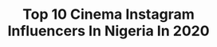 ---
title: Top 10 Cinema Instagram Influencers In Nigeria In 2020
description: >-
  Find top cinema Instagram influencers in Nigeria in 2020. Most popular hashtags: #wedding #love #cinematography #nigeria.
platform: Instagram
profiles:
  - username: "iam_frush"
    fullname: >-
      Victor Giwa
    location: "Nigeria"
    followers: 36214
    engagement: 1600
    commentsToLikes: 0.082529
    id: ck134n413x83c0i19cglq9fjl
    verified: false
    hashtags: "#dudukechallenge, #doctorslaypapisshow, #burnaboy, #davido"
  - username: "azumi_x"
    fullname: >-
      Daudu Azumi
    location: "Nigeria"
    followers: 11842
    engagement: 422
    commentsToLikes: 0.115003
    id: ck5q9ofh5c5uj0i11m4k17qk4
    verified: false
    hashtags: "#twitterquotes, #gameofthrones, #filmmaker, #brodashaggji"
  - username: "nayaeffectz"
    fullname: >-
      NAYA
    location: "Nigeria"
    followers: 25829
    engagement: 455
    commentsToLikes: 0.045880
    id: ck1383mwkecbf0i19ns8mzb3k
    verified: false
    hashtags: "#oxygene, #wetindeycoronate, #yougofilmschool, #unagolikeam"
  - username: "khalifashema"
    fullname: >-
      Mr.K          🍊
    location: "Nigeria"
    followers: 11437
    engagement: 720
    commentsToLikes: 0.033802
    id: ck8szwcxzpyha0j781qqmxjsn
    verified: false
    hashtags: "#filmlife, #cinematography, #photography, #colorgrading"
  - username: "kola_oye"
    fullname: >-
      Dir.Kola
    location: "Nigeria"
    followers: 2531
    engagement: 807
    commentsToLikes: 0.149181
    id: ck5hq711nsmad0i11p7vu90xp
    verified: false
    hashtags: "#art, #viral, #photo, #expressions"
  - username: "galleriafilms"
    fullname: >-
      Galleria Films RC: 2648026
    location: "Nigeria"
    followers: 45900
    engagement: 443
    commentsToLikes: 0.017164
    id: ck5hrd8g6uod00i11lp5mvcqj
    verified: false
    hashtags: "#kano, #covid, #lagoswedding, #culture"
  - username: "ybimultimedia"
    fullname: >-
      YBI Multimedia
    location: "Nigeria"
    followers: 6710
    engagement: 626
    commentsToLikes: 0.014538
    id: ck5hftwepzb560i11m3m8ydq4
    verified: false
    hashtags: "#digitalinvitation, #hafnur2019, #pcakubueze, #rymbasgalore"
  - username: "emmanuel_king__"
    fullname: >-
      Emmanuel-king Itegboje
    location: "Nigeria"
    followers: 22308
    engagement: 1147
    commentsToLikes: 0.040958
    id: ck15us3pqobfb0i19o05f8v6z
    verified: false
    hashtags: "#filmmakersworld, #slog2, #setlife, #filmmakinglife"
  - username: "captured_gh"
    fullname: >-
      𝑪𝑨𝑷𝑻𝑼𝑹𝑬𝑫 AFRICA
    location: "Nigeria"
    followers: 89547
    engagement: 433
    commentsToLikes: 0.027960
    id: ck14j18uei4e40i190ux2qgoh
    verified: false
    hashtags: "#lookbook, #bridalmakeup, #brownskingirls, #brownbeauty"
  - username: "musatukurah"
    fullname: >-
      Musa Omar Tukurah
    location: "Nigeria"
    followers: 6094
    engagement: 674
    commentsToLikes: 0.045857
    id: ck5hmtts7mm300i11uw3k077c
    verified: false
    hashtags: "#african, #inspiration, #profile, #buyit"
---